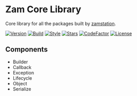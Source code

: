 # Zam Core Library

Core library for all the packages built by [zamstation](https://pub.dev/publishers/zamstation.com).

[![Version](https://img.shields.io/pub/v/zam_core?color=%234287f5)](https://pub.dev/packages/zam_core)
[![Build](https://github.com/zamstation/zam_core/actions/workflows/build.yml/badge.svg)](https://github.com/zamstation/zam_core/actions/workflows/build.yml)
[![Style](https://img.shields.io/badge/style-effective__dart-%2300b16a)](https://dart.dev/guides/language/effective-dart/style)
[![Stars](https://img.shields.io/github/stars/zamstation/zam_core.svg?style=flat&logo=github&colorB=deeppink&label=stars)](https://github.com/zamstation/zam_core/stargazers)
[![CodeFactor](https://www.codefactor.io/repository/github/zamstation/zam_core/badge)](https://www.codefactor.io/repository/github/zamstation/zam_core)
[![License](https://img.shields.io/github/license/zamstation/zam_core)](https://github.com/zamstation/zam_core/blob/master/LICENSE)


## Components

  * Builder
  * Callback
  * Exception
  * Lifecycle
  * Object
  * Serialize
